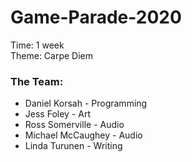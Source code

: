 # Game-Parade-2020


Time: 1 week  
Theme: Carpe Diem

### The Team: 
* Daniel Korsah - Programming
* Jess Foley - Art
* Ross Somerville - Audio
* Michael McCaughey - Audio
* Linda Turunen - Writing
